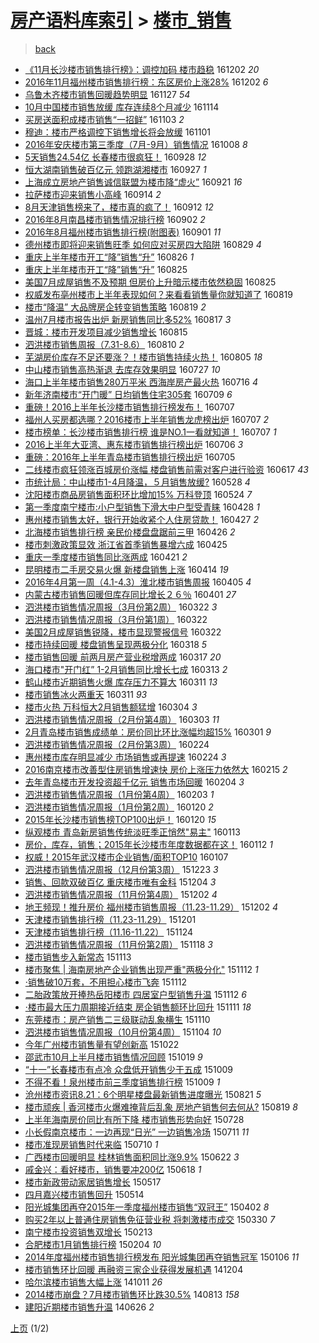 [房产语料库索引](../../README.md)  > [楼市_销售](楼市_销售.md)
====
> [back](../README.md)

- [《11月长沙楼市销售排行榜》：调控加码 楼市趋稳](http://jkwz.applinzi.com/ittc/6907111393169245189.html#%E3%80%8A11%E6%9C%88%E9%95%BF%E6%B2%99%E6%A5%BC%E5%B8%82%E9%94%80%E5%94%AE%E6%8E%92%E8%A1%8C%E6%A6%9C%E3%80%8B%EF%BC%9A%E8%B0%83%E6%8E%A7%E5%8A%A0%E7%A0%81+%E6%A5%BC%E5%B8%82%E8%B6%8B%E7%A8%B3) 161202 *20* 
- [2016年11月福州楼市销售排行榜：东区房价上涨28%](http://jkwz.applinzi.com/ittc/6906975471907898372.html#2016%E5%B9%B411%E6%9C%88%E7%A6%8F%E5%B7%9E%E6%A5%BC%E5%B8%82%E9%94%80%E5%94%AE%E6%8E%92%E8%A1%8C%E6%A6%9C%EF%BC%9A%E4%B8%9C%E5%8C%BA%E6%88%BF%E4%BB%B7%E4%B8%8A%E6%B6%A828%25) 161202 *6* 
- [乌鲁木齐楼市销售回暖趋势明显](http://jkwz.applinzi.com/ittc/6905317550526563333.html#%E4%B9%8C%E9%B2%81%E6%9C%A8%E9%BD%90%E6%A5%BC%E5%B8%82%E9%94%80%E5%94%AE%E5%9B%9E%E6%9A%96%E8%B6%8B%E5%8A%BF%E6%98%8E%E6%98%BE) 161127 *54* 
- [10月中国楼市销售放缓 库存连续8个月减少](http://jkwz.applinzi.com/ittc/6900403039847842820.html#10%E6%9C%88%E4%B8%AD%E5%9B%BD%E6%A5%BC%E5%B8%82%E9%94%80%E5%94%AE%E6%94%BE%E7%BC%93+%E5%BA%93%E5%AD%98%E8%BF%9E%E7%BB%AD8%E4%B8%AA%E6%9C%88%E5%87%8F%E5%B0%91) 161114  
- [买房送面积成楼市销售“一招鲜”](http://jkwz.applinzi.com/ittc/6896202401450558469.html#%E4%B9%B0%E6%88%BF%E9%80%81%E9%9D%A2%E7%A7%AF%E6%88%90%E6%A5%BC%E5%B8%82%E9%94%80%E5%94%AE%E2%80%9C%E4%B8%80%E6%8B%9B%E9%B2%9C%E2%80%9D) 161103 *2* 
- [穆迪：楼市严格调控下销售增长将会放缓](http://jkwz.applinzi.com/ittc/6895597520020833284.html#%E7%A9%86%E8%BF%AA%EF%BC%9A%E6%A5%BC%E5%B8%82%E4%B8%A5%E6%A0%BC%E8%B0%83%E6%8E%A7%E4%B8%8B%E9%94%80%E5%94%AE%E5%A2%9E%E9%95%BF%E5%B0%86%E4%BC%9A%E6%94%BE%E7%BC%93) 161101  
- [2016年安庆楼市第三季度（7月-9月）销售情况](http://jkwz.applinzi.com/ittc/6886679389537829892.html#2016%E5%B9%B4%E5%AE%89%E5%BA%86%E6%A5%BC%E5%B8%82%E7%AC%AC%E4%B8%89%E5%AD%A3%E5%BA%A6%EF%BC%887%E6%9C%88-9%E6%9C%88%EF%BC%89%E9%94%80%E5%94%AE%E6%83%85%E5%86%B5) 161008 *8* 
- [5天销售24.54亿 长春楼市很疯狂！](http://jkwz.applinzi.com/ittc/6883029325376390148.html#5%E5%A4%A9%E9%94%80%E5%94%AE24.54%E4%BA%BF+%E9%95%BF%E6%98%A5%E6%A5%BC%E5%B8%82%E5%BE%88%E7%96%AF%E7%8B%82%EF%BC%81) 160928 *12* 
- [恒大湖南销售破百亿元 领跑湖湘楼市](http://jkwz.applinzi.com/ittc/6882440690428019716.html#%E6%81%92%E5%A4%A7%E6%B9%96%E5%8D%97%E9%94%80%E5%94%AE%E7%A0%B4%E7%99%BE%E4%BA%BF%E5%85%83+%E9%A2%86%E8%B7%91%E6%B9%96%E6%B9%98%E6%A5%BC%E5%B8%82) 160927 *1* 
- [上海成立房地产销售诚信联盟为楼市降“虚火”](http://jkwz.applinzi.com/ittc/6880062046892196869.html#%E4%B8%8A%E6%B5%B7%E6%88%90%E7%AB%8B%E6%88%BF%E5%9C%B0%E4%BA%A7%E9%94%80%E5%94%AE%E8%AF%9A%E4%BF%A1%E8%81%94%E7%9B%9F%E4%B8%BA%E6%A5%BC%E5%B8%82%E9%99%8D%E2%80%9C%E8%99%9A%E7%81%AB%E2%80%9D) 160921 *16* 
- [拉萨楼市迎来销售小高峰](http://jkwz.applinzi.com/ittc/6877725319758349316.html#%E6%8B%89%E8%90%A8%E6%A5%BC%E5%B8%82%E8%BF%8E%E6%9D%A5%E9%94%80%E5%94%AE%E5%B0%8F%E9%AB%98%E5%B3%B0) 160914 *2* 
- [8月天津销售榜来了，楼市真的疯了！](http://jkwz.applinzi.com/ittc/6876900871153124357.html#8%E6%9C%88%E5%A4%A9%E6%B4%A5%E9%94%80%E5%94%AE%E6%A6%9C%E6%9D%A5%E4%BA%86%EF%BC%8C%E6%A5%BC%E5%B8%82%E7%9C%9F%E7%9A%84%E7%96%AF%E4%BA%86%EF%BC%81) 160912 *12* 
- [2016年8月南昌楼市销售情况排行榜](http://jkwz.applinzi.com/ittc/6873292272988324868.html#2016%E5%B9%B48%E6%9C%88%E5%8D%97%E6%98%8C%E6%A5%BC%E5%B8%82%E9%94%80%E5%94%AE%E6%83%85%E5%86%B5%E6%8E%92%E8%A1%8C%E6%A6%9C) 160902 *2* 
- [2016年8月福州楼市销售排行榜(附图表)](http://jkwz.applinzi.com/ittc/6872951433716040708.html#2016%E5%B9%B48%E6%9C%88%E7%A6%8F%E5%B7%9E%E6%A5%BC%E5%B8%82%E9%94%80%E5%94%AE%E6%8E%92%E8%A1%8C%E6%A6%9C%28%E9%99%84%E5%9B%BE%E8%A1%A8%29) 160901 *11* 
- [德州楼市即将迎来销售旺季 如何应对买房四大陷阱](http://jkwz.applinzi.com/ittc/6871708218870465540.html#%E5%BE%B7%E5%B7%9E%E6%A5%BC%E5%B8%82%E5%8D%B3%E5%B0%86%E8%BF%8E%E6%9D%A5%E9%94%80%E5%94%AE%E6%97%BA%E5%AD%A3+%E5%A6%82%E4%BD%95%E5%BA%94%E5%AF%B9%E4%B9%B0%E6%88%BF%E5%9B%9B%E5%A4%A7%E9%99%B7%E9%98%B1) 160829 *4* 
- [重庆上半年楼市开工“降”销售“升”](http://jkwz.applinzi.com/ittc/6870695762421351429.html#%E9%87%8D%E5%BA%86%E4%B8%8A%E5%8D%8A%E5%B9%B4%E6%A5%BC%E5%B8%82%E5%BC%80%E5%B7%A5%E2%80%9C%E9%99%8D%E2%80%9D%E9%94%80%E5%94%AE%E2%80%9C%E5%8D%87%E2%80%9D) 160826 *1* 
- [重庆上半年楼市开工“降”销售“升”](http://jkwz.applinzi.com/ittc/6870293687950640133.html#%E9%87%8D%E5%BA%86%E4%B8%8A%E5%8D%8A%E5%B9%B4%E6%A5%BC%E5%B8%82%E5%BC%80%E5%B7%A5%E2%80%9C%E9%99%8D%E2%80%9D%E9%94%80%E5%94%AE%E2%80%9C%E5%8D%87%E2%80%9D) 160825  
- [美国7月成屋销售不及预期 但房价上升暗示楼市依然稳固](http://jkwz.applinzi.com/ittc/6870206812908946437.html#%E7%BE%8E%E5%9B%BD7%E6%9C%88%E6%88%90%E5%B1%8B%E9%94%80%E5%94%AE%E4%B8%8D%E5%8F%8A%E9%A2%84%E6%9C%9F+%E4%BD%86%E6%88%BF%E4%BB%B7%E4%B8%8A%E5%8D%87%E6%9A%97%E7%A4%BA%E6%A5%BC%E5%B8%82%E4%BE%9D%E7%84%B6%E7%A8%B3%E5%9B%BA) 160825  
- [权威发布亳州楼市上半年表现如何？来看看销售量你就知道了](http://jkwz.applinzi.com/ittc/6868130489004721156.html#%E6%9D%83%E5%A8%81%E5%8F%91%E5%B8%83%E4%BA%B3%E5%B7%9E%E6%A5%BC%E5%B8%82%E4%B8%8A%E5%8D%8A%E5%B9%B4%E8%A1%A8%E7%8E%B0%E5%A6%82%E4%BD%95%EF%BC%9F%E6%9D%A5%E7%9C%8B%E7%9C%8B%E9%94%80%E5%94%AE%E9%87%8F%E4%BD%A0%E5%B0%B1%E7%9F%A5%E9%81%93%E4%BA%86) 160819  
- [楼市“降温” 大品牌房企转变销售策略](http://jkwz.applinzi.com/ittc/6868091809632355333.html#%E6%A5%BC%E5%B8%82%E2%80%9C%E9%99%8D%E6%B8%A9%E2%80%9D+%E5%A4%A7%E5%93%81%E7%89%8C%E6%88%BF%E4%BC%81%E8%BD%AC%E5%8F%98%E9%94%80%E5%94%AE%E7%AD%96%E7%95%A5) 160819 *2* 
- [温州7月楼市报告出炉 新房销售同比多52%](http://jkwz.applinzi.com/ittc/6867227730868962309.html#%E6%B8%A9%E5%B7%9E7%E6%9C%88%E6%A5%BC%E5%B8%82%E6%8A%A5%E5%91%8A%E5%87%BA%E7%82%89+%E6%96%B0%E6%88%BF%E9%94%80%E5%94%AE%E5%90%8C%E6%AF%94%E5%A4%9A52%25) 160817 *3* 
- [晋城：楼市开发项目减少销售增长](http://jkwz.applinzi.com/ittc/6866603696313598981.html#%E6%99%8B%E5%9F%8E%EF%BC%9A%E6%A5%BC%E5%B8%82%E5%BC%80%E5%8F%91%E9%A1%B9%E7%9B%AE%E5%87%8F%E5%B0%91%E9%94%80%E5%94%AE%E5%A2%9E%E9%95%BF) 160815  
- [泗洪楼市销售周报（7.31-8.6）](http://jkwz.applinzi.com/ittc/6864784550294717445.html#%E6%B3%97%E6%B4%AA%E6%A5%BC%E5%B8%82%E9%94%80%E5%94%AE%E5%91%A8%E6%8A%A5%EF%BC%887.31-8.6%EF%BC%89) 160810 *2* 
- [芜湖房价库存不足还要涨？！楼市销售持续火热！](http://jkwz.applinzi.com/ittc/6862930675291915268.html#%E8%8A%9C%E6%B9%96%E6%88%BF%E4%BB%B7%E5%BA%93%E5%AD%98%E4%B8%8D%E8%B6%B3%E8%BF%98%E8%A6%81%E6%B6%A8%EF%BC%9F%EF%BC%81%E6%A5%BC%E5%B8%82%E9%94%80%E5%94%AE%E6%8C%81%E7%BB%AD%E7%81%AB%E7%83%AD%EF%BC%81) 160805 *18* 
- [中山楼市销售高热渐退 去库存效果明显](http://jkwz.applinzi.com/ittc/6859592866778842116.html#%E4%B8%AD%E5%B1%B1%E6%A5%BC%E5%B8%82%E9%94%80%E5%94%AE%E9%AB%98%E7%83%AD%E6%B8%90%E9%80%80+%E5%8E%BB%E5%BA%93%E5%AD%98%E6%95%88%E6%9E%9C%E6%98%8E%E6%98%BE) 160727 *10* 
- [海口上半年楼市销售280万平米 西海岸房产最火热](http://jkwz.applinzi.com/ittc/6855511890566054916.html#%E6%B5%B7%E5%8F%A3%E4%B8%8A%E5%8D%8A%E5%B9%B4%E6%A5%BC%E5%B8%82%E9%94%80%E5%94%AE280%E4%B8%87%E5%B9%B3%E7%B1%B3+%E8%A5%BF%E6%B5%B7%E5%B2%B8%E6%88%BF%E4%BA%A7%E6%9C%80%E7%81%AB%E7%83%AD) 160716 *4* 
- [新年济南楼市“开门暖” 日均销售住宅305套](http://jkwz.applinzi.com/ittc/6849468160365036549.html#%E6%96%B0%E5%B9%B4%E6%B5%8E%E5%8D%97%E6%A5%BC%E5%B8%82%E2%80%9C%E5%BC%80%E9%97%A8%E6%9A%96%E2%80%9D+%E6%97%A5%E5%9D%87%E9%94%80%E5%94%AE%E4%BD%8F%E5%AE%85305%E5%A5%97) 160709 *6* 
- [重磅！2016上半年长沙楼市销售排行榜发布！](http://jkwz.applinzi.com/ittc/6852142866541052932.html#%E9%87%8D%E7%A3%85%EF%BC%812016%E4%B8%8A%E5%8D%8A%E5%B9%B4%E9%95%BF%E6%B2%99%E6%A5%BC%E5%B8%82%E9%94%80%E5%94%AE%E6%8E%92%E8%A1%8C%E6%A6%9C%E5%8F%91%E5%B8%83%EF%BC%81) 160707  
- [福州人买房都选哪？2016楼市上半年销售龙虎榜出炉](http://jkwz.applinzi.com/ittc/6852095020303385605.html#%E7%A6%8F%E5%B7%9E%E4%BA%BA%E4%B9%B0%E6%88%BF%E9%83%BD%E9%80%89%E5%93%AA%EF%BC%9F2016%E6%A5%BC%E5%B8%82%E4%B8%8A%E5%8D%8A%E5%B9%B4%E9%94%80%E5%94%AE%E9%BE%99%E8%99%8E%E6%A6%9C%E5%87%BA%E7%82%89) 160707 *2* 
- [楼市榜单：长沙楼市销售排行榜  谁是NO.1一看就知道！](http://jkwz.applinzi.com/ittc/6852050384344056836.html#%E6%A5%BC%E5%B8%82%E6%A6%9C%E5%8D%95%EF%BC%9A%E9%95%BF%E6%B2%99%E6%A5%BC%E5%B8%82%E9%94%80%E5%94%AE%E6%8E%92%E8%A1%8C%E6%A6%9C++%E8%B0%81%E6%98%AFNO.1%E4%B8%80%E7%9C%8B%E5%B0%B1%E7%9F%A5%E9%81%93%EF%BC%81) 160707 *1* 
- [2016上半年大亚湾、惠东楼市销售排行榜出炉](http://jkwz.applinzi.com/ittc/6851657432346133508.html#2016%E4%B8%8A%E5%8D%8A%E5%B9%B4%E5%A4%A7%E4%BA%9A%E6%B9%BE%E3%80%81%E6%83%A0%E4%B8%9C%E6%A5%BC%E5%B8%82%E9%94%80%E5%94%AE%E6%8E%92%E8%A1%8C%E6%A6%9C%E5%87%BA%E7%82%89) 160706 *3* 
- [重磅：2016年上半年青岛楼市销售排行榜出炉](http://jkwz.applinzi.com/ittc/6851308118310650884.html#%E9%87%8D%E7%A3%85%EF%BC%9A2016%E5%B9%B4%E4%B8%8A%E5%8D%8A%E5%B9%B4%E9%9D%92%E5%B2%9B%E6%A5%BC%E5%B8%82%E9%94%80%E5%94%AE%E6%8E%92%E8%A1%8C%E6%A6%9C%E5%87%BA%E7%82%89) 160705  
- [二线楼市疯狂领涨百城房价涨幅 楼盘销售前需对客户进行验资](http://jkwz.applinzi.com/ittc/6844714841214026757.html#%E4%BA%8C%E7%BA%BF%E6%A5%BC%E5%B8%82%E7%96%AF%E7%8B%82%E9%A2%86%E6%B6%A8%E7%99%BE%E5%9F%8E%E6%88%BF%E4%BB%B7%E6%B6%A8%E5%B9%85+%E6%A5%BC%E7%9B%98%E9%94%80%E5%94%AE%E5%89%8D%E9%9C%80%E5%AF%B9%E5%AE%A2%E6%88%B7%E8%BF%9B%E8%A1%8C%E9%AA%8C%E8%B5%84) 160617 *43* 
- [市统计局：中山楼市1-4月降温，５月销售放缓?](http://jkwz.applinzi.com/ittc/6837208542918214661.html#%E5%B8%82%E7%BB%9F%E8%AE%A1%E5%B1%80%EF%BC%9A%E4%B8%AD%E5%B1%B1%E6%A5%BC%E5%B8%821-4%E6%9C%88%E9%99%8D%E6%B8%A9%EF%BC%8C%EF%BC%95%E6%9C%88%E9%94%80%E5%94%AE%E6%94%BE%E7%BC%93%3F) 160528 *4* 
- [沈阳楼市商品房销售面积环比增加15% 万科登顶](http://jkwz.applinzi.com/ittc/6835707055222293508.html#%E6%B2%88%E9%98%B3%E6%A5%BC%E5%B8%82%E5%95%86%E5%93%81%E6%88%BF%E9%94%80%E5%94%AE%E9%9D%A2%E7%A7%AF%E7%8E%AF%E6%AF%94%E5%A2%9E%E5%8A%A015%25+%E4%B8%87%E7%A7%91%E7%99%BB%E9%A1%B6) 160524 *7* 
- [第一季度南宁楼市:小户型销售下滑大中户型受青睐](http://jkwz.applinzi.com/ittc/6826091390618305541.html#%E7%AC%AC%E4%B8%80%E5%AD%A3%E5%BA%A6%E5%8D%97%E5%AE%81%E6%A5%BC%E5%B8%82%3A%E5%B0%8F%E6%88%B7%E5%9E%8B%E9%94%80%E5%94%AE%E4%B8%8B%E6%BB%91%E5%A4%A7%E4%B8%AD%E6%88%B7%E5%9E%8B%E5%8F%97%E9%9D%92%E7%9D%90) 160428 *1* 
- [惠州楼市销售太好，银行开始收紧个人住房贷款！](http://jkwz.applinzi.com/ittc/6825800812957533188.html#%E6%83%A0%E5%B7%9E%E6%A5%BC%E5%B8%82%E9%94%80%E5%94%AE%E5%A4%AA%E5%A5%BD%EF%BC%8C%E9%93%B6%E8%A1%8C%E5%BC%80%E5%A7%8B%E6%94%B6%E7%B4%A7%E4%B8%AA%E4%BA%BA%E4%BD%8F%E6%88%BF%E8%B4%B7%E6%AC%BE%EF%BC%81) 160427 *2* 
- [北海楼市销售排行榜 亲民价楼盘盘踞前三甲](http://jkwz.applinzi.com/ittc/6825408342285353989.html#%E5%8C%97%E6%B5%B7%E6%A5%BC%E5%B8%82%E9%94%80%E5%94%AE%E6%8E%92%E8%A1%8C%E6%A6%9C+%E4%BA%B2%E6%B0%91%E4%BB%B7%E6%A5%BC%E7%9B%98%E7%9B%98%E8%B8%9E%E5%89%8D%E4%B8%89%E7%94%B2) 160426 *2* 
- [楼市刺激政策显效 浙江省首季销售暴增六成](http://jkwz.applinzi.com/ittc/6825152980667859972.html#%E6%A5%BC%E5%B8%82%E5%88%BA%E6%BF%80%E6%94%BF%E7%AD%96%E6%98%BE%E6%95%88+%E6%B5%99%E6%B1%9F%E7%9C%81%E9%A6%96%E5%AD%A3%E9%94%80%E5%94%AE%E6%9A%B4%E5%A2%9E%E5%85%AD%E6%88%90) 160425  
- [重庆一季度楼市销售同比涨两成](http://jkwz.applinzi.com/ittc/6823468286125556740.html#%E9%87%8D%E5%BA%86%E4%B8%80%E5%AD%A3%E5%BA%A6%E6%A5%BC%E5%B8%82%E9%94%80%E5%94%AE%E5%90%8C%E6%AF%94%E6%B6%A8%E4%B8%A4%E6%88%90) 160421 *2* 
- [昆明楼市二手房交易火爆 新楼盘销售上涨](http://jkwz.applinzi.com/ittc/6820871885319308293.html#%E6%98%86%E6%98%8E%E6%A5%BC%E5%B8%82%E4%BA%8C%E6%89%8B%E6%88%BF%E4%BA%A4%E6%98%93%E7%81%AB%E7%88%86+%E6%96%B0%E6%A5%BC%E7%9B%98%E9%94%80%E5%94%AE%E4%B8%8A%E6%B6%A8) 160414 *19* 
- [2016年4月第一周（4.1-4.3）淮北楼市销售周报](http://jkwz.applinzi.com/ittc/6817648670027547652.html#2016%E5%B9%B44%E6%9C%88%E7%AC%AC%E4%B8%80%E5%91%A8%EF%BC%884.1-4.3%EF%BC%89%E6%B7%AE%E5%8C%97%E6%A5%BC%E5%B8%82%E9%94%80%E5%94%AE%E5%91%A8%E6%8A%A5) 160405 *4* 
- [内蒙古楼市销售回暖但库存同比增长２６％](http://jkwz.applinzi.com/ittc/6816055547736359941.html#%E5%86%85%E8%92%99%E5%8F%A4%E6%A5%BC%E5%B8%82%E9%94%80%E5%94%AE%E5%9B%9E%E6%9A%96%E4%BD%86%E5%BA%93%E5%AD%98%E5%90%8C%E6%AF%94%E5%A2%9E%E9%95%BF%EF%BC%92%EF%BC%96%EF%BC%85) 160401 *27* 
- [泗洪楼市销售情况周报（3月份第2周）](http://jkwz.applinzi.com/ittc/6812496933327209476.html#%E6%B3%97%E6%B4%AA%E6%A5%BC%E5%B8%82%E9%94%80%E5%94%AE%E6%83%85%E5%86%B5%E5%91%A8%E6%8A%A5%EF%BC%883%E6%9C%88%E4%BB%BD%E7%AC%AC2%E5%91%A8%EF%BC%89) 160322 *3* 
- [泗洪楼市销售情况周报（3月份第1周）](http://jkwz.applinzi.com/ittc/6812496806927664132.html#%E6%B3%97%E6%B4%AA%E6%A5%BC%E5%B8%82%E9%94%80%E5%94%AE%E6%83%85%E5%86%B5%E5%91%A8%E6%8A%A5%EF%BC%883%E6%9C%88%E4%BB%BD%E7%AC%AC1%E5%91%A8%EF%BC%89) 160322  
- [美国2月成屋销售锐降，楼市显现警报信号](http://jkwz.applinzi.com/ittc/6812321255000638469.html#%E7%BE%8E%E5%9B%BD2%E6%9C%88%E6%88%90%E5%B1%8B%E9%94%80%E5%94%AE%E9%94%90%E9%99%8D%EF%BC%8C%E6%A5%BC%E5%B8%82%E6%98%BE%E7%8E%B0%E8%AD%A6%E6%8A%A5%E4%BF%A1%E5%8F%B7) 160322  
- [楼市持续回暖 楼盘销售呈现两极分化](http://jkwz.applinzi.com/ittc/6810874362664059908.html#%E6%A5%BC%E5%B8%82%E6%8C%81%E7%BB%AD%E5%9B%9E%E6%9A%96+%E6%A5%BC%E7%9B%98%E9%94%80%E5%94%AE%E5%91%88%E7%8E%B0%E4%B8%A4%E6%9E%81%E5%88%86%E5%8C%96) 160318 *5* 
- [楼市销售回暖 前两月房产营业税增两成](http://jkwz.applinzi.com/ittc/6810355797846393861.html#%E6%A5%BC%E5%B8%82%E9%94%80%E5%94%AE%E5%9B%9E%E6%9A%96+%E5%89%8D%E4%B8%A4%E6%9C%88%E6%88%BF%E4%BA%A7%E8%90%A5%E4%B8%9A%E7%A8%8E%E5%A2%9E%E4%B8%A4%E6%88%90) 160317 *20* 
- [海口楼市&quot;开门红” 1-2月销售同比增长七成](http://jkwz.applinzi.com/ittc/6808957139687048196.html#%E6%B5%B7%E5%8F%A3%E6%A5%BC%E5%B8%82%26quot%3B%E5%BC%80%E9%97%A8%E7%BA%A2%E2%80%9D+1-2%E6%9C%88%E9%94%80%E5%94%AE%E5%90%8C%E6%AF%94%E5%A2%9E%E9%95%BF%E4%B8%83%E6%88%90) 160313 *2* 
- [鹤山楼市近期销售火爆 库存压力不算大](http://jkwz.applinzi.com/ittc/6808261393476224005.html#%E9%B9%A4%E5%B1%B1%E6%A5%BC%E5%B8%82%E8%BF%91%E6%9C%9F%E9%94%80%E5%94%AE%E7%81%AB%E7%88%86+%E5%BA%93%E5%AD%98%E5%8E%8B%E5%8A%9B%E4%B8%8D%E7%AE%97%E5%A4%A7) 160311 *13* 
- [楼市销售冰火两重天](http://jkwz.applinzi.com/ittc/6808136907800183812.html#%E6%A5%BC%E5%B8%82%E9%94%80%E5%94%AE%E5%86%B0%E7%81%AB%E4%B8%A4%E9%87%8D%E5%A4%A9) 160311 *93* 
- [楼市火热 万科恒大2月销售额猛增](http://jkwz.applinzi.com/ittc/6805522565455938564.html#%E6%A5%BC%E5%B8%82%E7%81%AB%E7%83%AD+%E4%B8%87%E7%A7%91%E6%81%92%E5%A4%A72%E6%9C%88%E9%94%80%E5%94%AE%E9%A2%9D%E7%8C%9B%E5%A2%9E) 160304 *3* 
- [泗洪楼市销售情况周报（2月份第4周）](http://jkwz.applinzi.com/ittc/6805449857405813764.html#%E6%B3%97%E6%B4%AA%E6%A5%BC%E5%B8%82%E9%94%80%E5%94%AE%E6%83%85%E5%86%B5%E5%91%A8%E6%8A%A5%EF%BC%882%E6%9C%88%E4%BB%BD%E7%AC%AC4%E5%91%A8%EF%BC%89) 160303 *11* 
- [2月青岛楼市销售成绩单：房价同比环比涨幅均超15%](http://jkwz.applinzi.com/ittc/6804670926310343685.html#2%E6%9C%88%E9%9D%92%E5%B2%9B%E6%A5%BC%E5%B8%82%E9%94%80%E5%94%AE%E6%88%90%E7%BB%A9%E5%8D%95%EF%BC%9A%E6%88%BF%E4%BB%B7%E5%90%8C%E6%AF%94%E7%8E%AF%E6%AF%94%E6%B6%A8%E5%B9%85%E5%9D%87%E8%B6%8515%25) 160301 *9* 
- [泗洪楼市销售情况周报（2月份第3周）](http://jkwz.applinzi.com/ittc/6802468559875736580.html#%E6%B3%97%E6%B4%AA%E6%A5%BC%E5%B8%82%E9%94%80%E5%94%AE%E6%83%85%E5%86%B5%E5%91%A8%E6%8A%A5%EF%BC%882%E6%9C%88%E4%BB%BD%E7%AC%AC3%E5%91%A8%EF%BC%89) 160224  
- [惠州楼市库存明显减少 市场销售或再提速](http://jkwz.applinzi.com/ittc/6802297351687373829.html#%E6%83%A0%E5%B7%9E%E6%A5%BC%E5%B8%82%E5%BA%93%E5%AD%98%E6%98%8E%E6%98%BE%E5%87%8F%E5%B0%91+%E5%B8%82%E5%9C%BA%E9%94%80%E5%94%AE%E6%88%96%E5%86%8D%E6%8F%90%E9%80%9F) 160224 *3* 
- [2016南京楼市改善型住房销售增速快 房价上涨压力依然大](http://jkwz.applinzi.com/ittc/6798958495508464645.html#2016%E5%8D%97%E4%BA%AC%E6%A5%BC%E5%B8%82%E6%94%B9%E5%96%84%E5%9E%8B%E4%BD%8F%E6%88%BF%E9%94%80%E5%94%AE%E5%A2%9E%E9%80%9F%E5%BF%AB+%E6%88%BF%E4%BB%B7%E4%B8%8A%E6%B6%A8%E5%8E%8B%E5%8A%9B%E4%BE%9D%E7%84%B6%E5%A4%A7) 160215 *2* 
- [去年青岛楼市开发投资超千亿元 销售市场回暖](http://jkwz.applinzi.com/ittc/6795025167214445572.html#%E5%8E%BB%E5%B9%B4%E9%9D%92%E5%B2%9B%E6%A5%BC%E5%B8%82%E5%BC%80%E5%8F%91%E6%8A%95%E8%B5%84%E8%B6%85%E5%8D%83%E4%BA%BF%E5%85%83+%E9%94%80%E5%94%AE%E5%B8%82%E5%9C%BA%E5%9B%9E%E6%9A%96) 160204 *3* 
- [泗洪楼市销售情况周报（1月份第4周）](http://jkwz.applinzi.com/ittc/6794692261203936261.html#%E6%B3%97%E6%B4%AA%E6%A5%BC%E5%B8%82%E9%94%80%E5%94%AE%E6%83%85%E5%86%B5%E5%91%A8%E6%8A%A5%EF%BC%881%E6%9C%88%E4%BB%BD%E7%AC%AC4%E5%91%A8%EF%BC%89) 160203 *1* 
- [泗洪楼市销售情况周报（1月份第2周）](http://jkwz.applinzi.com/ittc/6789486624832488452.html#%E6%B3%97%E6%B4%AA%E6%A5%BC%E5%B8%82%E9%94%80%E5%94%AE%E6%83%85%E5%86%B5%E5%91%A8%E6%8A%A5%EF%BC%881%E6%9C%88%E4%BB%BD%E7%AC%AC2%E5%91%A8%EF%BC%89) 160120 *2* 
- [2015年长沙楼市销售榜TOP100出炉！](http://jkwz.applinzi.com/ittc/6789420250877658117.html#2015%E5%B9%B4%E9%95%BF%E6%B2%99%E6%A5%BC%E5%B8%82%E9%94%80%E5%94%AE%E6%A6%9CTOP100%E5%87%BA%E7%82%89%EF%BC%81) 160120 *15* 
- [纵观楼市 青岛新房销售传统淡旺季正悄然&quot;易主&quot;](http://jkwz.applinzi.com/ittc/6786694012815803396.html#%E7%BA%B5%E8%A7%82%E6%A5%BC%E5%B8%82+%E9%9D%92%E5%B2%9B%E6%96%B0%E6%88%BF%E9%94%80%E5%94%AE%E4%BC%A0%E7%BB%9F%E6%B7%A1%E6%97%BA%E5%AD%A3%E6%AD%A3%E6%82%84%E7%84%B6%26quot%3B%E6%98%93%E4%B8%BB%26quot%3B) 160113  
- [房价，库存，销售；2015年长沙楼市年度数据都在这！](http://jkwz.applinzi.com/ittc/6786451337218884612.html#%E6%88%BF%E4%BB%B7%EF%BC%8C%E5%BA%93%E5%AD%98%EF%BC%8C%E9%94%80%E5%94%AE%EF%BC%9B2015%E5%B9%B4%E9%95%BF%E6%B2%99%E6%A5%BC%E5%B8%82%E5%B9%B4%E5%BA%A6%E6%95%B0%E6%8D%AE%E9%83%BD%E5%9C%A8%E8%BF%99%EF%BC%81) 160112 *1* 
- [权威！2015年武汉楼市企业销售/面积TOP10](http://jkwz.applinzi.com/ittc/6784510374825165829.html#%E6%9D%83%E5%A8%81%EF%BC%812015%E5%B9%B4%E6%AD%A6%E6%B1%89%E6%A5%BC%E5%B8%82%E4%BC%81%E4%B8%9A%E9%94%80%E5%94%AE%2F%E9%9D%A2%E7%A7%AFTOP10) 160107  
- [泗洪楼市销售情况周报（12月份第3周）](http://jkwz.applinzi.com/ittc/6779099640356144133.html#%E6%B3%97%E6%B4%AA%E6%A5%BC%E5%B8%82%E9%94%80%E5%94%AE%E6%83%85%E5%86%B5%E5%91%A8%E6%8A%A5%EF%BC%8812%E6%9C%88%E4%BB%BD%E7%AC%AC3%E5%91%A8%EF%BC%89) 151223 *3* 
- [销售、回款双破百亿 重庆楼市唯有金科](http://jkwz.applinzi.com/ittc/6771774590082876421.html#%E9%94%80%E5%94%AE%E3%80%81%E5%9B%9E%E6%AC%BE%E5%8F%8C%E7%A0%B4%E7%99%BE%E4%BA%BF+%E9%87%8D%E5%BA%86%E6%A5%BC%E5%B8%82%E5%94%AF%E6%9C%89%E9%87%91%E7%A7%91) 151204 *3* 
- [泗洪楼市销售情况周报（11月份第4周）](http://jkwz.applinzi.com/ittc/6771294795972740101.html#%E6%B3%97%E6%B4%AA%E6%A5%BC%E5%B8%82%E9%94%80%E5%94%AE%E6%83%85%E5%86%B5%E5%91%A8%E6%8A%A5%EF%BC%8811%E6%9C%88%E4%BB%BD%E7%AC%AC4%E5%91%A8%EF%BC%89) 151202 *4* 
- [地王频现！推升房价 福州楼市销售周报（11.23-11.29）](http://jkwz.applinzi.com/ittc/6771271361301578756.html#%E5%9C%B0%E7%8E%8B%E9%A2%91%E7%8E%B0%EF%BC%81%E6%8E%A8%E5%8D%87%E6%88%BF%E4%BB%B7+%E7%A6%8F%E5%B7%9E%E6%A5%BC%E5%B8%82%E9%94%80%E5%94%AE%E5%91%A8%E6%8A%A5%EF%BC%8811.23-11.29%EF%BC%89) 151202 *4* 
- [天津楼市销售排行榜（11.23-11.29）](http://jkwz.applinzi.com/ittc/6770774779837809669.html#%E5%A4%A9%E6%B4%A5%E6%A5%BC%E5%B8%82%E9%94%80%E5%94%AE%E6%8E%92%E8%A1%8C%E6%A6%9C%EF%BC%8811.23-11.29%EF%BC%89) 151201  
- [天津楼市销售排行榜（11.16-11.22）](http://jkwz.applinzi.com/ittc/6768202418710119429.html#%E5%A4%A9%E6%B4%A5%E6%A5%BC%E5%B8%82%E9%94%80%E5%94%AE%E6%8E%92%E8%A1%8C%E6%A6%9C%EF%BC%8811.16-11.22%EF%BC%89) 151124  
- [泗洪楼市销售情况周报（11月份第2周）](http://jkwz.applinzi.com/ittc/6766079932371567620.html#%E6%B3%97%E6%B4%AA%E6%A5%BC%E5%B8%82%E9%94%80%E5%94%AE%E6%83%85%E5%86%B5%E5%91%A8%E6%8A%A5%EF%BC%8811%E6%9C%88%E4%BB%BD%E7%AC%AC2%E5%91%A8%EF%BC%89) 151118 *3* 
- [楼市销售步入新常态](http://jkwz.applinzi.com/ittc/6764046319136277509.html#%E6%A5%BC%E5%B8%82%E9%94%80%E5%94%AE%E6%AD%A5%E5%85%A5%E6%96%B0%E5%B8%B8%E6%80%81) 151113  
- [楼市聚焦 | 海南房地产企业销售出现严重&quot;两极分化&quot;](http://jkwz.applinzi.com/ittc/6763900258333754372.html#%E6%A5%BC%E5%B8%82%E8%81%9A%E7%84%A6+%7C+%E6%B5%B7%E5%8D%97%E6%88%BF%E5%9C%B0%E4%BA%A7%E4%BC%81%E4%B8%9A%E9%94%80%E5%94%AE%E5%87%BA%E7%8E%B0%E4%B8%A5%E9%87%8D%26quot%3B%E4%B8%A4%E6%9E%81%E5%88%86%E5%8C%96%26quot%3B) 151112 *1* 
- [·销售破10万套，不用担心楼市飞奔](http://jkwz.applinzi.com/ittc/6763724325983355908.html#%C2%B7%E9%94%80%E5%94%AE%E7%A0%B410%E4%B8%87%E5%A5%97%EF%BC%8C%E4%B8%8D%E7%94%A8%E6%8B%85%E5%BF%83%E6%A5%BC%E5%B8%82%E9%A3%9E%E5%A5%94) 151112  
- [二胎政策放开捧热岳阳楼市 四居室户型销售升温](http://jkwz.applinzi.com/ittc/6763710276549739525.html#%E4%BA%8C%E8%83%8E%E6%94%BF%E7%AD%96%E6%94%BE%E5%BC%80%E6%8D%A7%E7%83%AD%E5%B2%B3%E9%98%B3%E6%A5%BC%E5%B8%82+%E5%9B%9B%E5%B1%85%E5%AE%A4%E6%88%B7%E5%9E%8B%E9%94%80%E5%94%AE%E5%8D%87%E6%B8%A9) 151112 *6* 
- [·楼市最大压力周期接近结束 房企销售额环比回升](http://jkwz.applinzi.com/ittc/6763347407987540996.html#%C2%B7%E6%A5%BC%E5%B8%82%E6%9C%80%E5%A4%A7%E5%8E%8B%E5%8A%9B%E5%91%A8%E6%9C%9F%E6%8E%A5%E8%BF%91%E7%BB%93%E6%9D%9F+%E6%88%BF%E4%BC%81%E9%94%80%E5%94%AE%E9%A2%9D%E7%8E%AF%E6%AF%94%E5%9B%9E%E5%8D%87) 151111 *18* 
- [东莞楼市：房产销售二三级联动乱象横生](http://jkwz.applinzi.com/ittc/6763195483220870148.html#%E4%B8%9C%E8%8E%9E%E6%A5%BC%E5%B8%82%EF%BC%9A%E6%88%BF%E4%BA%A7%E9%94%80%E5%94%AE%E4%BA%8C%E4%B8%89%E7%BA%A7%E8%81%94%E5%8A%A8%E4%B9%B1%E8%B1%A1%E6%A8%AA%E7%94%9F) 151110  
- [泗洪楼市销售情况周报（10月份第4周）](http://jkwz.applinzi.com/ittc/6760968887273522181.html#%E6%B3%97%E6%B4%AA%E6%A5%BC%E5%B8%82%E9%94%80%E5%94%AE%E6%83%85%E5%86%B5%E5%91%A8%E6%8A%A5%EF%BC%8810%E6%9C%88%E4%BB%BD%E7%AC%AC4%E5%91%A8%EF%BC%89) 151104 *10* 
- [今年广州楼市销售量有望创新高](http://jkwz.applinzi.com/ittc/6755901944091034628.html#%E4%BB%8A%E5%B9%B4%E5%B9%BF%E5%B7%9E%E6%A5%BC%E5%B8%82%E9%94%80%E5%94%AE%E9%87%8F%E6%9C%89%E6%9C%9B%E5%88%9B%E6%96%B0%E9%AB%98) 151022  
- [邵武市10月上半月楼市销售情况回顾](http://jkwz.applinzi.com/ittc/6754851163162526725.html#%E9%82%B5%E6%AD%A6%E5%B8%8210%E6%9C%88%E4%B8%8A%E5%8D%8A%E6%9C%88%E6%A5%BC%E5%B8%82%E9%94%80%E5%94%AE%E6%83%85%E5%86%B5%E5%9B%9E%E9%A1%BE) 151019 *9* 
- [“十一”长春楼市有点冷 众盘低开销售少于五成](http://jkwz.applinzi.com/ittc/6751113154341209092.html#%E2%80%9C%E5%8D%81%E4%B8%80%E2%80%9D%E9%95%BF%E6%98%A5%E6%A5%BC%E5%B8%82%E6%9C%89%E7%82%B9%E5%86%B7+%E4%BC%97%E7%9B%98%E4%BD%8E%E5%BC%80%E9%94%80%E5%94%AE%E5%B0%91%E4%BA%8E%E4%BA%94%E6%88%90) 151009  
- [不得不看！泉州楼市前三季度销售排行榜](http://jkwz.applinzi.com/ittc/6750880203905483780.html#%E4%B8%8D%E5%BE%97%E4%B8%8D%E7%9C%8B%EF%BC%81%E6%B3%89%E5%B7%9E%E6%A5%BC%E5%B8%82%E5%89%8D%E4%B8%89%E5%AD%A3%E5%BA%A6%E9%94%80%E5%94%AE%E6%8E%92%E8%A1%8C%E6%A6%9C) 151009 *1* 
- [沧州楼市资讯8.21：6个明星楼盘最新销售进度曝光](http://jkwz.applinzi.com/ittc/547650615750669443.html#%E6%B2%A7%E5%B7%9E%E6%A5%BC%E5%B8%82%E8%B5%84%E8%AE%AF8.21%EF%BC%9A6%E4%B8%AA%E6%98%8E%E6%98%9F%E6%A5%BC%E7%9B%98%E6%9C%80%E6%96%B0%E9%94%80%E5%94%AE%E8%BF%9B%E5%BA%A6%E6%9B%9D%E5%85%89) 150821 *5* 
- [楼市顽疾 | 香河楼市火爆难掩背后乱象 房地产销售何去何从?](http://jkwz.applinzi.com/ittc/547650615736519520.html#%E6%A5%BC%E5%B8%82%E9%A1%BD%E7%96%BE+%7C+%E9%A6%99%E6%B2%B3%E6%A5%BC%E5%B8%82%E7%81%AB%E7%88%86%E9%9A%BE%E6%8E%A9%E8%83%8C%E5%90%8E%E4%B9%B1%E8%B1%A1+%E6%88%BF%E5%9C%B0%E4%BA%A7%E9%94%80%E5%94%AE%E4%BD%95%E5%8E%BB%E4%BD%95%E4%BB%8E%3F) 150819 *8* 
- [上半年海南房价同比有所下降 楼市销售形势向好](http://jkwz.applinzi.com/ittc/547650611434621695.html#%E4%B8%8A%E5%8D%8A%E5%B9%B4%E6%B5%B7%E5%8D%97%E6%88%BF%E4%BB%B7%E5%90%8C%E6%AF%94%E6%9C%89%E6%89%80%E4%B8%8B%E9%99%8D+%E6%A5%BC%E5%B8%82%E9%94%80%E5%94%AE%E5%BD%A2%E5%8A%BF%E5%90%91%E5%A5%BD) 150728  
- [小长假南京楼市：一边再现“日光” 一边销售冷场](http://jkwz.applinzi.com/ittc/547650614927748791.html#%E5%B0%8F%E9%95%BF%E5%81%87%E5%8D%97%E4%BA%AC%E6%A5%BC%E5%B8%82%EF%BC%9A%E4%B8%80%E8%BE%B9%E5%86%8D%E7%8E%B0%E2%80%9C%E6%97%A5%E5%85%89%E2%80%9D+%E4%B8%80%E8%BE%B9%E9%94%80%E5%94%AE%E5%86%B7%E5%9C%BA) 150711 *11* 
- [楼市准现房销售时代来临](http://jkwz.applinzi.com/ittc/547650611428139032.html#%E6%A5%BC%E5%B8%82%E5%87%86%E7%8E%B0%E6%88%BF%E9%94%80%E5%94%AE%E6%97%B6%E4%BB%A3%E6%9D%A5%E4%B8%B4) 150710 *1* 
- [广西楼市回暖明显 桂林销售面积同比涨9.9%](http://jkwz.applinzi.com/ittc/547650611415284272.html#%E5%B9%BF%E8%A5%BF%E6%A5%BC%E5%B8%82%E5%9B%9E%E6%9A%96%E6%98%8E%E6%98%BE+%E6%A1%82%E6%9E%97%E9%94%80%E5%94%AE%E9%9D%A2%E7%A7%AF%E5%90%8C%E6%AF%94%E6%B6%A89.9%25) 150622 *3* 
- [戚金兴：看好楼市，销售要冲200亿](http://jkwz.applinzi.com/ittc/547650611417006946.html#%E6%88%9A%E9%87%91%E5%85%B4%EF%BC%9A%E7%9C%8B%E5%A5%BD%E6%A5%BC%E5%B8%82%EF%BC%8C%E9%94%80%E5%94%AE%E8%A6%81%E5%86%B2200%E4%BA%BF) 150618 *1* 
- [楼市新政带动家居销售增长](http://jkwz.applinzi.com/ittc/547650611411707848.html#%E6%A5%BC%E5%B8%82%E6%96%B0%E6%94%BF%E5%B8%A6%E5%8A%A8%E5%AE%B6%E5%B1%85%E9%94%80%E5%94%AE%E5%A2%9E%E9%95%BF) 150517  
- [四月嘉兴楼市销售回升](http://jkwz.applinzi.com/ittc/547650611411158968.html#%E5%9B%9B%E6%9C%88%E5%98%89%E5%85%B4%E6%A5%BC%E5%B8%82%E9%94%80%E5%94%AE%E5%9B%9E%E5%8D%87) 150514  
- [阳光城集团再夺2015年一季度福州楼市销售“双冠王”](http://jkwz.applinzi.com/ittc/547650611398163090.html#%E9%98%B3%E5%85%89%E5%9F%8E%E9%9B%86%E5%9B%A2%E5%86%8D%E5%A4%BA2015%E5%B9%B4%E4%B8%80%E5%AD%A3%E5%BA%A6%E7%A6%8F%E5%B7%9E%E6%A5%BC%E5%B8%82%E9%94%80%E5%94%AE%E2%80%9C%E5%8F%8C%E5%86%A0%E7%8E%8B%E2%80%9D) 150402 *8* 
- [购买2年以上普通住房销售免征营业税 将刺激楼市成交](http://jkwz.applinzi.com/ittc/547650611400941841.html#%E8%B4%AD%E4%B9%B02%E5%B9%B4%E4%BB%A5%E4%B8%8A%E6%99%AE%E9%80%9A%E4%BD%8F%E6%88%BF%E9%94%80%E5%94%AE%E5%85%8D%E5%BE%81%E8%90%A5%E4%B8%9A%E7%A8%8E+%E5%B0%86%E5%88%BA%E6%BF%80%E6%A5%BC%E5%B8%82%E6%88%90%E4%BA%A4) 150330 *7* 
- [南宁楼市投资销售双增长](http://jkwz.applinzi.com/ittc/547650611392317816.html#%E5%8D%97%E5%AE%81%E6%A5%BC%E5%B8%82%E6%8A%95%E8%B5%84%E9%94%80%E5%94%AE%E5%8F%8C%E5%A2%9E%E9%95%BF) 150213  
- [合肥楼市1月销售排行榜](http://jkwz.applinzi.com/ittc/547650611390395794.html#%E5%90%88%E8%82%A5%E6%A5%BC%E5%B8%821%E6%9C%88%E9%94%80%E5%94%AE%E6%8E%92%E8%A1%8C%E6%A6%9C) 150204 *10* 
- [2014年度福州楼市销售排行榜发布 阳光城集团再夺销售冠军](http://jkwz.applinzi.com/ittc/547650611386899607.html#2014%E5%B9%B4%E5%BA%A6%E7%A6%8F%E5%B7%9E%E6%A5%BC%E5%B8%82%E9%94%80%E5%94%AE%E6%8E%92%E8%A1%8C%E6%A6%9C%E5%8F%91%E5%B8%83+%E9%98%B3%E5%85%89%E5%9F%8E%E9%9B%86%E5%9B%A2%E5%86%8D%E5%A4%BA%E9%94%80%E5%94%AE%E5%86%A0%E5%86%9B) 150106 *11* 
- [楼市销售环比回暖 再融资三家企业获得发展机遇](http://jkwz.applinzi.com/ittc/547650611380790375.html#%E6%A5%BC%E5%B8%82%E9%94%80%E5%94%AE%E7%8E%AF%E6%AF%94%E5%9B%9E%E6%9A%96+%E5%86%8D%E8%9E%8D%E8%B5%84%E4%B8%89%E5%AE%B6%E4%BC%81%E4%B8%9A%E8%8E%B7%E5%BE%97%E5%8F%91%E5%B1%95%E6%9C%BA%E9%81%87) 141204  
- [哈尔滨楼市销售大幅上涨](http://jkwz.applinzi.com/ittc/547650611376930386.html#%E5%93%88%E5%B0%94%E6%BB%A8%E6%A5%BC%E5%B8%82%E9%94%80%E5%94%AE%E5%A4%A7%E5%B9%85%E4%B8%8A%E6%B6%A8) 141011 *26* 
- [2014楼市崩盘？7月楼市销售环比跌30.5%](http://jkwz.applinzi.com/ittc/547650611371856133.html#2014%E6%A5%BC%E5%B8%82%E5%B4%A9%E7%9B%98%EF%BC%9F7%E6%9C%88%E6%A5%BC%E5%B8%82%E9%94%80%E5%94%AE%E7%8E%AF%E6%AF%94%E8%B7%8C30.5%25) 140813 *158* 
- [建阳近期楼市销售升温](http://jkwz.applinzi.com/ittc/547650611368333512.html#%E5%BB%BA%E9%98%B3%E8%BF%91%E6%9C%9F%E6%A5%BC%E5%B8%82%E9%94%80%E5%94%AE%E5%8D%87%E6%B8%A9) 140626 *2* 


 [上页](楼市_销售.md)           (1/2)